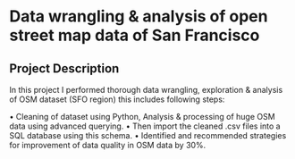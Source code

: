 # Data wrangling & analysis of open street map data of San Francisco

## Project Description

In this project I performed thorough data wrangling, exploration & analysis of OSM dataset (SFO region) this includes following steps:

• Cleaning of dataset using Python, Analysis & processing of huge OSM data using advanced querying.
• Then import the cleaned .csv files into a SQL database using this schema.
• Identified and recommended strategies for improvement of data quality in OSM data by 30%.





